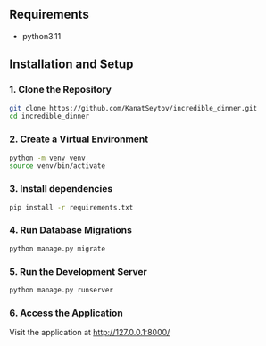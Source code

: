 
## Requirements
- python3.11

## Installation and Setup

### 1. Clone the Repository
```bash
git clone https://github.com/KanatSeytov/incredible_dinner.git
cd incredible_dinner
```
### 2. Create a Virtual Environment
```bash
python -m venv venv
source venv/bin/activate
```

### 3. Install dependencies
```bash
pip install -r requirements.txt
```

### 4. Run Database Migrations
```bash
python manage.py migrate
```
### 5. Run the Development Server
```bash
python manage.py runserver
```
### 6. Access the Application
Visit the application at http://127.0.0.1:8000/

